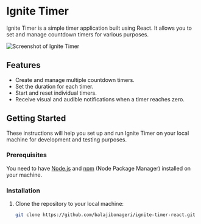# Ignite Timer

Ignite Timer is a simple timer application built using React. It allows you to set and manage countdown timers for various purposes.

![Screenshot of Ignite Timer](screenshot.png)

## Features

- Create and manage multiple countdown timers.
- Set the duration for each timer.
- Start and reset individual timers.
- Receive visual and audible notifications when a timer reaches zero.

## Getting Started

These instructions will help you set up and run Ignite Timer on your local machine for development and testing purposes.

### Prerequisites

You need to have [Node.js](https://nodejs.org/) and [npm](https://www.npmjs.com/) (Node Package Manager) installed on your machine.

### Installation

1. Clone the repository to your local machine:

   ```bash
   git clone https://github.com/balajibonageri/ignite-timer-react.git
